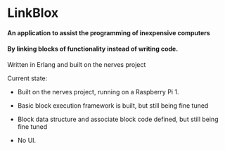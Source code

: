# LinkBlox
#### An application to assist the programming of inexpensive computers
#### By linking blocks of functionality instead of writing code.

Written in Erlang and built on the nerves project

Current state:  

 - Built on the nerves project, running on a Raspberry Pi 1.
  
 - Basic block execution framework is built, but still being fine tuned
  
 - Block data structure and associate block code defined, but still being fine tuned
 
 - No UI.


